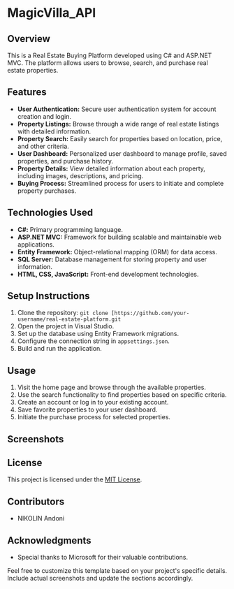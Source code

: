 # MagicVilla_API

## Overview

This is a Real Estate Buying Platform developed using C# and ASP.NET MVC. The platform allows users to browse, search, and purchase real estate properties.

## Features

- **User Authentication:** Secure user authentication system for account creation and login.
- **Property Listings:** Browse through a wide range of real estate listings with detailed information.
- **Property Search:** Easily search for properties based on location, price, and other criteria.
- **User Dashboard:** Personalized user dashboard to manage profile, saved properties, and purchase history.
- **Property Details:** View detailed information about each property, including images, descriptions, and pricing.
- **Buying Process:** Streamlined process for users to initiate and complete property purchases.

## Technologies Used

- **C#:** Primary programming language.
- **ASP.NET MVC:** Framework for building scalable and maintainable web applications.
- **Entity Framework:** Object-relational mapping (ORM) for data access.
- **SQL Server:** Database management for storing property and user information.
- **HTML, CSS, JavaScript:** Front-end development technologies.

## Setup Instructions

1. Clone the repository: `git clone [https://github.com/your-username/real-estate-platform.git`
2. Open the project in Visual Studio.
3. Set up the database using Entity Framework migrations.
4. Configure the connection string in `appsettings.json`.
5. Build and run the application.

## Usage

1. Visit the home page and browse through the available properties.
2. Use the search functionality to find properties based on specific criteria.
3. Create an account or log in to your existing account.
4. Save favorite properties to your user dashboard.
5. Initiate the purchase process for selected properties.

## Screenshots

## License

This project is licensed under the [MIT License](LICENSE).

## Contributors

- NIKOLIN Andoni 


## Acknowledgments

- Special thanks to Microsoft for their valuable contributions.

Feel free to customize this template based on your project's specific details. Include actual screenshots and update the sections accordingly.
